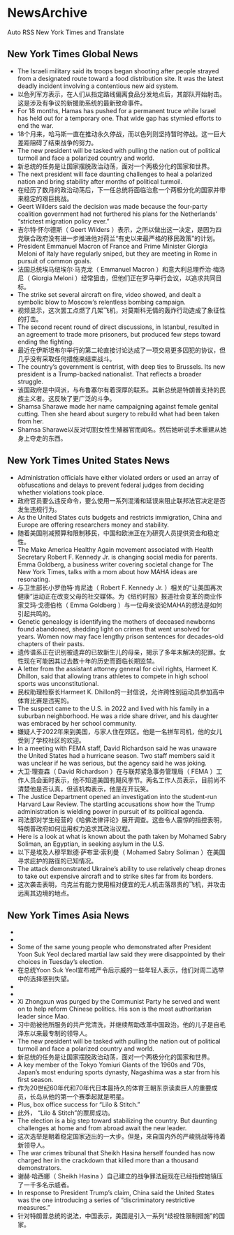 # NewsArchive
Auto RSS New York Times and Translate

## New York Times Global News
* The Israeli military said its troops began shooting after people strayed from a designated route toward a food distribution site. It was the latest deadly incident involving a contentious new aid system.
* 以色列军方表示，在人们从指定路线偏离食品分发地点后，其部队开始射击。这是涉及有争议的新援助系统的最新致命事件。
* For 18 months, Hamas has pushed for a permanent truce while Israel has held out for a temporary one. That wide gap has stymied efforts to end the war.
* 18个月来，哈马斯一直在推动永久停战，而以色列则坚持暂时停战。这一巨大差距阻碍了结束战争的努力。
* The new president will be tasked with pulling the nation out of political turmoil and face a polarized country and world.
* 新总统的任务是让国家摆脱政治动荡，面对一个两极分化的国家和世界。
* The next president will face daunting challenges to heal a polarized nation and bring stability after months of political turmoil.
* 在经历了数月的政治动荡后，下一任总统将面临治愈一个两极分化的国家并带来稳定的艰巨挑战。
* Geert Wilders said the decision was made because the four-party coalition government had not furthered his plans for the Netherlands’ “strictest migration policy ever.”
* 吉尔特·怀尔德斯（ Geert Wilders ）表示，之所以做出这一决定，是因为四党联合政府没有进一步推进他对荷兰“有史以来最严格的移民政策”的计划。
* President Emmanuel Macron of France and Prime Minister Giorgia Meloni of Italy have regularly sniped, but they are meeting in Rome in pursuit of common goals.
* 法国总统埃马纽埃尔·马克龙（ Emmanuel Macron ）和意大利总理乔治·梅洛尼（ Giorgia Meloni ）经常狙击，但他们正在罗马举行会议，以追求共同目标。
* The strike set several aircraft on fire, video showed, and dealt a symbolic blow to Moscow’s relentless bombing campaign.
* 视频显示，这次罢工点燃了几架飞机，对莫斯科无情的轰炸行动造成了象征性的打击。
* The second recent round of direct discussions, in Istanbul, resulted in an agreement to trade more prisoners, but produced few steps toward ending the fighting.
* 最近在伊斯坦布尔举行的第二轮直接讨论达成了一项交易更多囚犯的协议，但几乎没有采取任何措施来结束战斗。
* The country’s government is centrist, with deep ties to Brussels. Its new president is a Trump-backed nationalist. That reflects a broader struggle.
* 该国政府是中间派，与布鲁塞尔有着深厚的联系。其新总统是特朗普支持的民族主义者。这反映了更广泛的斗争。
* Shamsa Sharawe made her name campaigning against female genital cutting. Then she heard about surgery to rebuild what had been taken from her.
* Shamsa Sharawe以反对切割女性生殖器官而闻名。然后她听说手术重建从她身上夺走的东西。

## New York Times United States News
* Administration officials have either violated orders or used an array of obfuscations and delays to prevent federal judges from deciding whether violations took place.
* 政府官员要么违反命令，要么使用一系列混淆和延误来阻止联邦法官决定是否发生违规行为。
* As the United States cuts budgets and restricts immigration, China and Europe are offering researchers money and stability.
* 随着美国削减预算和限制移民，中国和欧洲正在为研究人员提供资金和稳定性。
* The Make America Healthy Again movement associated with Health Secretary Robert F. Kennedy Jr. is changing social media for parents. Emma Goldberg, a business writer covering societal change for The New York Times, talks with a mom about how MAHA ideas are resonating.
* 与卫生部长小罗伯特·肯尼迪（ Robert F. Kennedy Jr. ）相关的“让美国再次健康”运动正在改变父母的社交媒体。为《纽约时报》报道社会变革的商业作家艾玛·戈德伯格（ Emma Goldberg ）与一位母亲谈论MAHA的想法是如何引起共鸣的。
* Genetic genealogy is identifying the mothers of deceased newborns found abandoned, shedding light on crimes that went unsolved for years. Women now may face lengthy prison sentences for decades-old chapters of their pasts.
* 遗传谱系正在识别被遗弃的已故新生儿的母亲，揭示了多年未解决的犯罪。女性现在可能因其过去数十年的历史而面临长期监禁。
* A letter from the assistant attorney general for civil rights, Harmeet K. Dhillon, said that allowing trans athletes to compete in high school sports was unconstitutional.
* 民权助理检察长Harmeet K. Dhillon的一封信说，允许跨性别运动员参加高中体育比赛是违宪的。
* The suspect came to the U.S. in 2022 and lived with his family in a suburban neighborhood. He was a ride share driver, and his daughter was embraced by her school community.
* 嫌疑人于2022年来到美国，与家人住在郊区。他是一名拼车司机，他的女儿受到了学校社区的欢迎。
* In a meeting with FEMA staff, David Richardson said he was unaware the United States had a hurricane season. Two staff members said it was unclear if he was serious, but the agency said he was joking.
* 大卫·理查森（ David Richardson ）在与联邦紧急事务管理局（ FEMA ）工作人员会面时表示，他不知道美国有飓风季节。两名工作人员表示，目前尚不清楚他是否认真，但该机构表示，他是在开玩笑。
* The Justice Department opened an investigation into the student-run Harvard Law Review. The startling accusations show how the Trump administration is wielding power in pursuit of its political agenda.
* 司法部对学生经营的《哈佛法律评论》展开调查。这些令人震惊的指控表明，特朗普政府如何运用权力追求其政治议程。
* Here is a look at what is known about the path taken by Mohamed Sabry Soliman, an Egyptian, in seeking asylum in the U.S.
* 以下是埃及人穆罕默德·萨布里·索利曼（ Mohamed Sabry Soliman ）在美国寻求庇护的路径的已知情况。
* The attack demonstrated Ukraine’s ability to use relatively cheap drones to take out expensive aircraft and to strike sites far from its borders.
* 这次袭击表明，乌克兰有能力使用相对便宜的无人机击落昂贵的飞机，并攻击远离其边境的地点。

## New York Times Asia News
* 
* 
* Some of the same young people who demonstrated after President Yoon Suk Yeol declared martial law said they were disappointed by their choices in Tuesday’s election.
* 在总统Yoon Suk Yeol宣布戒严令后示威的一些年轻人表示，他们对周二选举中的选择感到失望。
* 
* 
* Xi Zhongxun was purged by the Communist Party he served and went on to help reform Chinese politics. His son is the most authoritarian leader since Mao.
* 习中勋被他所服务的共产党清洗，并继续帮助改革中国政治。他的儿子是自毛泽东以来最专制的领导人。
* The new president will be tasked with pulling the nation out of political turmoil and face a polarized country and world.
* 新总统的任务是让国家摆脱政治动荡，面对一个两极分化的国家和世界。
* A key member of the Tokyo Yomiuri Giants of the 1960s and ’70s, Japan’s most enduring sports dynasty, Nagashima was a star from his first season.
* 作为20世纪60年代和70年代日本最持久的体育王朝东京读卖巨人的重要成员，长岛从他的第一个赛季起就是明星。
* Plus, box office success for “Lilo & Stitch.”
* 此外， “Lilo & Stitch”的票房成功。
* The election is a big step toward stabilizing the country. But daunting challenges at home and from abroad await the new leader.
* 这次选举是朝着稳定国家迈出的一大步。但是，来自国内外的严峻挑战等待着新领导人。
* The war crimes tribunal that Sheikh Hasina herself founded has now charged her in the crackdown that killed more than a thousand demonstrators.
* 谢赫·哈西娜（ Sheikh Hasina ）自己建立的战争罪法庭现在已经指控她镇压了一千多名示威者。
* In response to President Trump’s claim, China said the United States was the one introducing a series of “discriminatory restrictive measures.”
* 针对特朗普总统的说法，中国表示，美国是引入一系列“歧视性限制措施”的国家。

